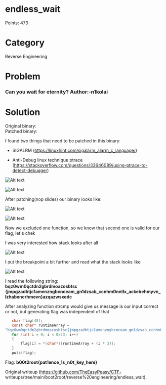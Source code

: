 <h1>endless_wait</h1>  
Points: 473

<h1>Category</h1>  
Reverse Engineering

<h1>Problem</h1>  
<h3>Can you wait for eternity? Author:-n1kolai</h3>

<h1>Solution</h1>

Original binary:  
Patched binary:

I found two things that need to be patched in this binary:  
  
- SIGALRM (https://linuxhint.com/sigalarm_alarm_c_language/)   
  
- Anti-Debug linux technique ptrace (https://stackoverflow.com/questions/33646089/using-ptrace-to-detect-debugger)   

![Alt text](https://i.imgur.com/d3OzP6S.png "Title")

![Alt text](https://i.imgur.com/xiEwGLx.png "Title")

After patching(nop slides) our binary looks like:  

![Alt text](https://i.imgur.com/58ZdiS8.png "Title")

![Alt text](https://i.imgur.com/mS11m5o.png "Title")

Now we excluded one function, so we know that second one is valid for our
flag, let's chek  

I was very interested how stack looks after all  

![Alt text](https://i.imgur.com/CHzRfP7.png "Title")

I put the breakpoint a bit further and read what the stack looks like

![Alt text](https://i.imgur.com/ybBsOO5.png "Title")

I read the following string:  
**bqz0wm0qctdn2gbrdmoazosbtsc
{jmpgzadbtjc1amenzngbcnceam_gn1dzsab_ccnhm0nntlx_ackebehmyvn_lzhabencrhmevn}azqazwsxedc**  

After analyzing function strcmp would give us message is our input correct or
not, but generating flag was independent of that  

```C  
   char flag[48];  
   const char* runtimeArray =
"bqz0wm0qctdn2gbrdmoazosbtsc{jmpgzadbtjc1amenzngbcnceam_gn1dzsab_ccnhm0nntlx_ackebehmyvn_lzhabencrhmevn}azqazwsxedc";  
   for (int i = 0; i < 0x23; i++)  
   {  
       flag[i] = *(char*)(runtimeArray + (i * 3));  
   }  
   puts(flag);  
```

Flag: **b00t2root{pat1ence_1s_n0t_key_here}**

Original writeup (https://github.com/TheEasyPeasy/CTF-
writeups/tree/main/boot2root/reverse%20engineering/endless_wait).